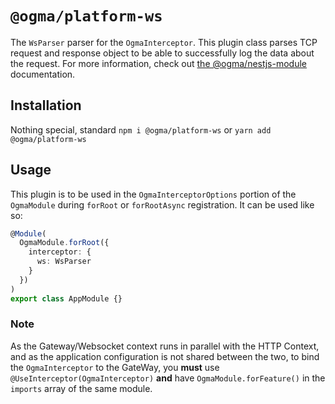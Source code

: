 # `@ogma/platform-ws`

The `WsParser` parser for the `OgmaInterceptor`. This plugin class parses TCP request and response object to be able to successfully log the data about the request. For more information, check out [the @ogma/nestjs-module](../nestjs-module/README.md) documentation.

## Installation

Nothing special, standard `npm i @ogma/platform-ws` or `yarn add @ogma/platform-ws`

## Usage

This plugin is to be used in the `OgmaInterceptorOptions` portion of the `OgmaModule` during `forRoot` or `forRootAsync` registration. It can be used like so:

```ts
@Module(
  OgmaModule.forRoot({
    interceptor: {
      ws: WsParser
    }
  })
)
export class AppModule {}
```

### Note

As the Gateway/Websocket context runs in parallel with the HTTP Context, and as the application configuration is not shared between the two, to bind the `OgmaInterceptor` to the GateWay, you **must** use `@UseInterceptor(OgmaInterceptor)` **and** have `OgmaModule.forFeature()` in the `imports` array of the same module.
